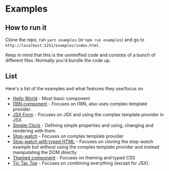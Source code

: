 # Examples

## How to run it

Clone the repo, run `yarn examples` (or `npm run examples`) and go to `http://localhost:1251/examples/index.html`.

Keep in mind that this is the unminified code and consists of a bunch of different files. Normally you'd bundle the code up.

## List

Here's a list of the examples and what features they use/focus on

* [Hello World](./hello-world/index.html) - Most basic component
* [I18N component](./i18n-component/index.html) - Focuses on I18N, also uses complex template provider.
* [JSX Form](./jsx-form/index.html) - Focuses on JSX and using the complex template provider in JSX.
* [Simple Clock](./simple-clock/index.html) - Defining simple properties and using, changing and rendering with them.
* [Stop-watch](./stop-watch/index.html) - Focuses on complex template provider
* [Stop-watch with typed HTML](./stop-watch-typed-html/index.html) - Focuses on cloning the stop-watch example but without using the complex template provider and instead manipulating the DOM directly
* [Themed component](./themed-component/index.html) - Focuses on theming and typed CSS
* [Tic Tac Toe](./tic-tac-toe/index.html) - Focuses on combining everything (except for JSX).